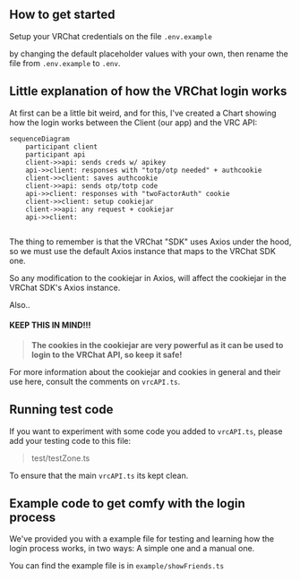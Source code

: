 ## How to get started

Setup your VRChat credentials on the file `.env.example`

by changing the default placeholder values with your own, then rename the file from `.env.example` to `.env`.


## Little explanation of how the VRChat login works

At first can be a little bit weird, and for this, I've created a Chart showing how the login works between the Client (our app) and the VRC API:

```mermaid
sequenceDiagram
    participant client
    participant api
    client->>api: sends creds w/ apikey
    api->>client: responses with "totp/otp needed" + authcookie
    client->>client: saves authcookie 
    client->>api: sends otp/totp code
    api->>client: responses with "twoFactorAuth" cookie
    client->>client: setup cookiejar
    client->>api: any request + cookiejar
    api->>client: 
    
```

The thing to remember is that the VRChat "SDK" uses Axios under the hood, so we must use the default Axios instance that maps to the VRChat SDK one.

So any modification to the cookiejar in Axios, will affect the cookiejar in the VRChat SDK's Axios instance.

Also..

#### KEEP THIS IN MIND!!!

> **The cookies in the cookiejar are very powerful as it can be used to login to the VRChat API, so keep it safe!**

For more information about the cookiejar and cookies in general and their use here, consult the comments on `vrcAPI.ts`.


## Running test code
If you want to experiment with some code you added to `vrcAPI.ts`, please add your testing code to this file:
> test/testZone.ts

To ensure that the main `vrcAPI.ts` its kept clean.


## Example code to get comfy with the login process
We've provided you with a example file for testing and learning how the login process works, in two ways: A simple one and a manual one.

You can find the example file is in `example/showFriends.ts`

